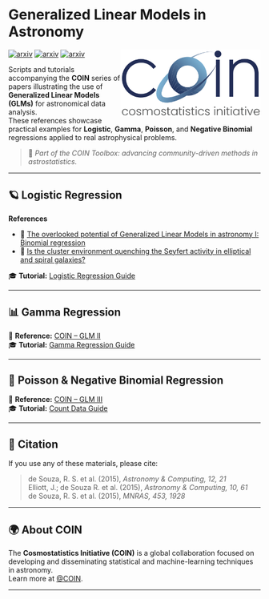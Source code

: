 # Generalized Linear Models in Astronomy  
<img align="right" src="https://github.com/COINtoolbox/brand-assets/blob/main/logo/COIN_2024_Logo.svg" width="280">

[![arxiv](http://img.shields.io/badge/arXiv-1409.7696-lightgrey.svg?style=plastic)](http://arxiv.org/abs/1409.7696) 
[![arxiv](http://img.shields.io/badge/arXiv-1409.76996-lightgrey.svg?style=plastic)](https://arxiv.org/abs/1409.7699) 
[![arxiv](http://img.shields.io/badge/arXiv-1506.04792-lightgrey.svg?style=plastic)](https://arxiv.org/abs/1506.04792)

Scripts and tutorials accompanying the **COIN** series of papers illustrating the use of **Generalized Linear Models (GLMs)** for astronomical data analysis.  
These references showcase practical examples for **Logistic**, **Gamma**, **Poisson**, and **Negative Binomial** regressions applied to real astrophysical problems.

> 🧠 _Part of the COIN Toolbox: advancing community-driven methods in astrostatistics._

---

## 🪐 Logistic Regression

**References**  
- 📘 [The overlooked potential of Generalized Linear Models in astronomy I: Binomial regression](https://www.sciencedirect.com/science/article/abs/pii/S2213133715000360?via%3Dihub)  
- 📄 [Is the cluster environment quenching the Seyfert activity in elliptical and spiral galaxies?](https://academic.oup.com/mnras/article/461/2/2115/2608581?login=false)

      
🎓 **Tutorial:** [Logistic Regression Guide](https://github.com/COINtoolbox/GLM_Tutorial/blob/master/Logit/doc/Logit.md)

---

## 📊 Gamma Regression  

📘 **Reference:** [COIN – GLM II](https://adsabs.harvard.edu/abs/2015A&C....10...61E)  
🎓 **Tutorial:** [Gamma Regression Guide](https://github.com/COINtoolbox/CosmoPhotoz)

---

## 🎲 Poisson & Negative Binomial Regression  

📘 **Reference:** [COIN – GLM III](http://adsabs.harvard.edu/abs/2015MNRAS.453.1928D)  
🎓 **Tutorial:** [Count Data Guide](https://github.com/COINtoolbox/GLM_Tutorial/blob/master/Count/doc/Count.md)

---

## 🧩 Citation  

If you use any of these materials, please cite:

> de Souza, R. S. et al. (2015), *Astronomy & Computing, 12, 21*  
> Elliott, J.; de Souza R. et al. (2015), *Astronomy & Computing, 10, 61*  
> de Souza, R. S. et al. (2015), *MNRAS, 453, 1928*

---

## 🌍 About COIN  

The **Cosmostatistics Initiative (COIN)** is a global collaboration focused on developing and disseminating statistical and machine-learning techniques in astronomy.  
Learn more at [@COIN](https://cosmostatistics-initiative.org).

---

